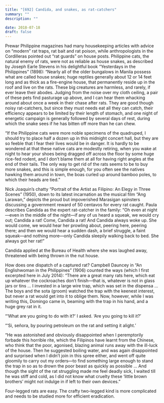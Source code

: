 ```yaml
---
title: "[692] Candida, and snakes, as rat-catchers"
summary: ""
description: ""

date: 2018-07-18
draft: false
---
```


Prewar Philippine magazines had many housekeeping articles with advice on “modern” rat traps, rat bait and rat poison, while anthropologists in the Cordilleras pointed out “rat guards” on house posts. Philippine cats, the natural enemy of rats, were not as reliable as house snakes, as described by Joseph Earle Stevens in his delightful book “Yesterdays in the Philippines” (1898): “Nearly all of the older bungalows in Manila possess what are called house snakes; huge reptiles generally about 12 or 14 feet long and as thick as a fire-engine house, that permanently reside up in the roof and live on the rats. These big creatures are harmless, and rarely, if ever leave their abodes. Judging from the noise over my cloth ceiling, a pair of these pets find pasturage up above, and I can hear them whacking around about once a week in their chase after rats. They are good though noisy rat-catchers, but since they must needs eat all they can catch, their efficiency appears to be limited by their length of stomach, and one night of energetic campaign is generally followed by several days of rest, during which the snake sees if he has bitten off more than he can chew.

“If the Philippine cats were more noble specimens of the quadruped, I should try to place half a dozen up in this midnight concert hall, but they are so feeble that I fear their lives would be in danger. It is hardly to be wondered at that these native cats are modestly retiring, when you wake at night to hear your shoes being dragged off across the floor by some huge rice-fed rodent, and I don’t blame them at all for having right angles at the end of their tails. The only way to get rid of the rats seems to be to buy more snakes, and this is simple enough, for you often see the natives hawking them around in town, the boas curled up around bamboo poles, to which their heads are tied.”

Nick Joaquin’s chatty “Portrait of the Artist as Filipino: An Elegy in Three Scenes” (1950), down to its latest incarnation as the musical film “Ang Larawan,” depicts the proud but impoverished Marasigan spinsters discussing a government reward of 50 centavos for every rat caught. Paula describes Candida as the expert rat-catcher in the family: “Oh even at night—even in the middle of the night—if any of us heard a squeak, we would cry out; Candida a rat! Come, Candida a rat! And Candida always woke up. She would come, we would hear her prowling about, peering here, peering there; and then we would hear a sudden dash, a brief struggle, a faint squeak—and nothing more—only Candida sleepily walking back to bed. She always got her rat!”

Candida applied at the Bureau of Health where she was laughed away, threatened with being thrown in the nut house.

How does one dispatch of a captured rat? Campbell Dauncey in “An Englishwoman in the Philippines” (1906) counted the ways (which I first excerpted here in July 2014): “There are a great many rats here, which eat up whatever the cockroaches don’t finish—that is, whatever is not in glass jars or tins … I invested in a large wire trap, which was set in the dispensa … The boys and the sota (groom) watched the trap with the keenest interest, but never a rat would get into it to oblige them. Now, however, while I was writing this, Domingo came in, beaming with the trap in his hand, and a huge grey rat in it.

“‘What are you going to do with it?’ I asked. ‘Are you going to kill it?’

“‘Si, señora, by pouring petroleum on the rat and setting it alight.’

“He was astonished and obviously disappointed when I peremptorily forbade this horrible rite, which the Filipinos have learnt from the Chinese, who think that the poor, agonised, blazing animal runs away with the ill-luck of the house. Then he suggested boiling water, and was again disappointed and surprised when I didn’t join in this spree either, and went off quite gloomily to carry out my orders—to find something large enough to stand the trap in so as to drown the poor beast as quickly as possible … And though the sight of the rat struggling made me feel deadly sick, I waited till he was stiff and cold, as I did not know what cruelty these ‘little brown brothers’ might not
indulge in if left to their own devices.”

Four-legged rats are easy. The crafty two-legged kind is more complicated and needs to be studied more for efficient eradication.
